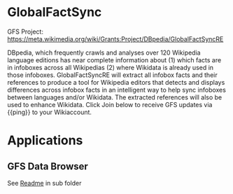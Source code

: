 # GlobalFactSync

GFS Project: https://meta.wikimedia.org/wiki/Grants:Project/DBpedia/GlobalFactSyncRE

DBpedia, which frequently crawls and analyses over 120 Wikipedia language editions has near complete information about (1) which facts are in infoboxes across all Wikipedias (2) where Wikidata is already used in those infoboxes. GlobalFactSyncRE will extract all infobox facts and their references to produce a tool for Wikipedia editors that detects and displays differences across infobox facts in an intelligent way to help sync infoboxes between languages and/or Wikidata. The extracted references will also be used to enhance Wikidata. Click Join below to receive GFS updates via {{ping}} to your Wikiaccount.

# Applications

## GFS Data Browser

See [Readme](https://github.com/dbpedia/gfs/blob/master/gfs-data-browser/README.md) in sub folder
